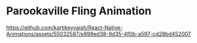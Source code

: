 # Parookaville Fling Animation



https://github.com/kartikeyvaish/React-Native-Animations/assets/55032587/e899ed38-9d35-4f0b-a597-cd28bd452007

